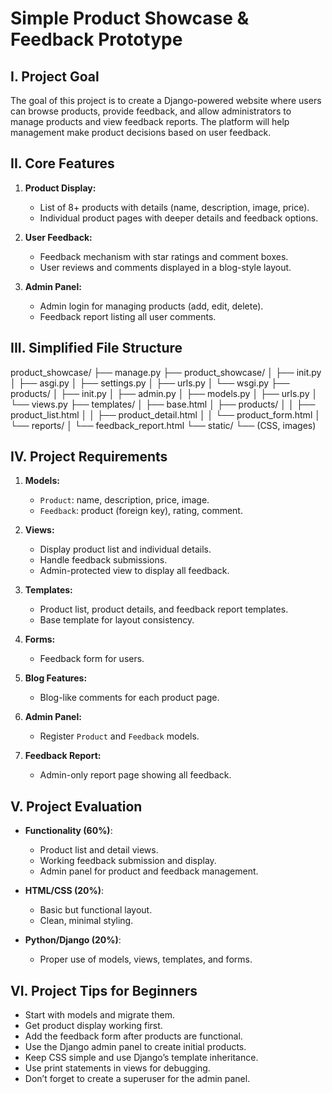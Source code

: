 # Simple Product Showcase & Feedback Prototype

## I. Project Goal

The goal of this project is to create a Django-powered website where users can browse products, provide feedback, and allow administrators to manage products and view feedback reports. The platform will help management make product decisions based on user feedback.

## II. Core Features

1. **Product Display:**
   - List of 8+ products with details (name, description, image, price).
   - Individual product pages with deeper details and feedback options.

2. **User Feedback:**
   - Feedback mechanism with star ratings and comment boxes.
   - User reviews and comments displayed in a blog-style layout.

3. **Admin Panel:**
   - Admin login for managing products (add, edit, delete).
   - Feedback report listing all user comments.

## III. Simplified File Structure
product_showcase/
├── manage.py
├── product_showcase/
│   ├── init.py
│   ├── asgi.py
│   ├── settings.py
│   ├── urls.py
│   └── wsgi.py
├── products/
│   ├── init.py
│   ├── admin.py
│   ├── models.py
│   ├── urls.py
│   └── views.py
├── templates/
│   ├── base.html
│   ├── products/
│   │   ├── product_list.html
│   │   ├── product_detail.html
│   │   └── product_form.html
│   └── reports/
│       └── feedback_report.html
└── static/
└── (CSS, images)

## IV. Project Requirements

1. **Models:**
   - `Product`: name, description, price, image.
   - `Feedback`: product (foreign key), rating, comment.

2. **Views:**
   - Display product list and individual details.
   - Handle feedback submissions.
   - Admin-protected view to display all feedback.

3. **Templates:**
   - Product list, product details, and feedback report templates.
   - Base template for layout consistency.

4. **Forms:**
   - Feedback form for users.

5. **Blog Features:**
   - Blog-like comments for each product page.

6. **Admin Panel:**
   - Register `Product` and `Feedback` models.

7. **Feedback Report:**
   - Admin-only report page showing all feedback.

## V. Project Evaluation

- **Functionality (60%)**:
  - Product list and detail views.
  - Working feedback submission and display.
  - Admin panel for product and feedback management.
  
- **HTML/CSS (20%)**:
  - Basic but functional layout.
  - Clean, minimal styling.

- **Python/Django (20%)**:
  - Proper use of models, views, templates, and forms.

## VI. Project Tips for Beginners

- Start with models and migrate them.
- Get product display working first.
- Add the feedback form after products are functional.
- Use the Django admin panel to create initial products.
- Keep CSS simple and use Django’s template inheritance.
- Use print statements in views for debugging.
- Don’t forget to create a superuser for the admin panel.
